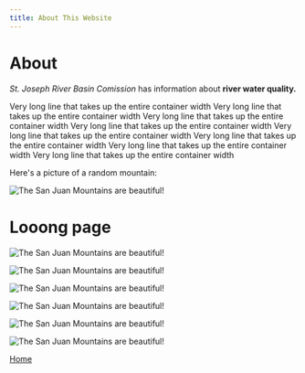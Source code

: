 ```yaml
---
title: About This Website
---
```


# About


*St. Joseph River Basin Comission* has information about __river water quality.__

Very long line that takes up the entire container width Very long line that takes up the entire container width Very long line that takes up the entire container width Very long line that takes up the entire container width Very long line that takes up the entire container width Very long line that takes up the entire container width Very long line that takes up the entire container width Very long line that takes up the entire container width

Here's a picture of a random mountain:

![The San Juan Mountains are beautiful!](/san-juan-mountains.jpg "San Juan Mountains")

<h1>Looong page</h1>


![The San Juan Mountains are beautiful!](/san-juan-mountains.jpg "San Juan Mountains")



![The San Juan Mountains are beautiful!](/san-juan-mountains.jpg "San Juan Mountains")



![The San Juan Mountains are beautiful!](/san-juan-mountains.jpg "San Juan Mountains")



![The San Juan Mountains are beautiful!](/san-juan-mountains.jpg "San Juan Mountains")




![The San Juan Mountains are beautiful!](/san-juan-mountains.jpg "San Juan Mountains")



![The San Juan Mountains are beautiful!](/san-juan-mountains.jpg "San Juan Mountains")


[Home](/)